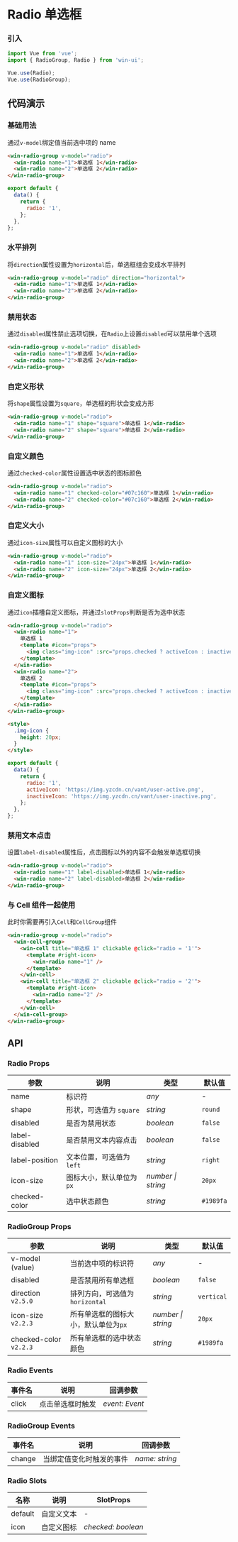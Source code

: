 # Radio 单选框

### 引入

```js
import Vue from 'vue';
import { RadioGroup, Radio } from 'win-ui';

Vue.use(Radio);
Vue.use(RadioGroup);
```

## 代码演示

### 基础用法

通过`v-model`绑定值当前选中项的 name

```html
<win-radio-group v-model="radio">
  <win-radio name="1">单选框 1</win-radio>
  <win-radio name="2">单选框 2</win-radio>
</win-radio-group>
```

```js
export default {
  data() {
    return {
      radio: '1',
    };
  },
};
```

### 水平排列

将`direction`属性设置为`horizontal`后，单选框组会变成水平排列

```html
<win-radio-group v-model="radio" direction="horizontal">
  <win-radio name="1">单选框 1</win-radio>
  <win-radio name="2">单选框 2</win-radio>
</win-radio-group>
```

### 禁用状态

通过`disabled`属性禁止选项切换，在`Radio`上设置`disabled`可以禁用单个选项

```html
<win-radio-group v-model="radio" disabled>
  <win-radio name="1">单选框 1</win-radio>
  <win-radio name="2">单选框 2</win-radio>
</win-radio-group>
```

### 自定义形状

将`shape`属性设置为`square`，单选框的形状会变成方形

```html
<win-radio-group v-model="radio">
  <win-radio name="1" shape="square">单选框 1</win-radio>
  <win-radio name="2" shape="square">单选框 2</win-radio>
</win-radio-group>
```

### 自定义颜色

通过`checked-color`属性设置选中状态的图标颜色

```html
<win-radio-group v-model="radio">
  <win-radio name="1" checked-color="#07c160">单选框 1</win-radio>
  <win-radio name="2" checked-color="#07c160">单选框 2</win-radio>
</win-radio-group>
```

### 自定义大小

通过`icon-size`属性可以自定义图标的大小

```html
<win-radio-group v-model="radio">
  <win-radio name="1" icon-size="24px">单选框 1</win-radio>
  <win-radio name="2" icon-size="24px">单选框 2</win-radio>
</win-radio-group>
```

### 自定义图标

通过`icon`插槽自定义图标，并通过`slotProps`判断是否为选中状态

```html
<win-radio-group v-model="radio">
  <win-radio name="1">
    单选框 1
    <template #icon="props">
      <img class="img-icon" :src="props.checked ? activeIcon : inactiveIcon" />
    </template>
  </win-radio>
  <win-radio name="2">
    单选框 2
    <template #icon="props">
      <img class="img-icon" :src="props.checked ? activeIcon : inactiveIcon" />
    </template>
  </win-radio>
</win-radio-group>

<style>
  .img-icon {
    height: 20px;
  }
</style>
```

```js
export default {
  data() {
    return {
      radio: '1',
      activeIcon: 'https://img.yzcdn.cn/vant/user-active.png',
      inactiveIcon: 'https://img.yzcdn.cn/vant/user-inactive.png',
    };
  },
};
```

### 禁用文本点击

设置`label-disabled`属性后，点击图标以外的内容不会触发单选框切换

```html
<win-radio-group v-model="radio">
  <win-radio name="1" label-disabled>单选框 1</win-radio>
  <win-radio name="2" label-disabled>单选框 2</win-radio>
</win-radio-group>
```

### 与 Cell 组件一起使用

此时你需要再引入`Cell`和`CellGroup`组件

```html
<win-radio-group v-model="radio">
  <win-cell-group>
    <win-cell title="单选框 1" clickable @click="radio = '1'">
      <template #right-icon>
        <win-radio name="1" />
      </template>
    </win-cell>
    <win-cell title="单选框 2" clickable @click="radio = '2'">
      <template #right-icon>
        <win-radio name="2" />
      </template>
    </win-cell>
  </win-cell-group>
</win-radio-group>
```

## API

### Radio Props

| 参数           | 说明                      | 类型               | 默认值    |
| -------------- | ------------------------- | ------------------ | --------- |
| name           | 标识符                    | _any_              | -         |
| shape          | 形状，可选值为 `square`   | _string_           | `round`   |
| disabled       | 是否为禁用状态            | _boolean_          | `false`   |
| label-disabled | 是否禁用文本内容点击      | _boolean_          | `false`   |
| label-position | 文本位置，可选值为 `left` | _string_           | `right`   |
| icon-size      | 图标大小，默认单位为`px`  | _number \| string_ | `20px`    |
| checked-color  | 选中状态颜色              | _string_           | `#1989fa` |

### RadioGroup Props

| 参数 | 说明 | 类型 | 默认值 |
| --- | --- | --- | --- |
| v-model (value) | 当前选中项的标识符 | _any_ | - |
| disabled | 是否禁用所有单选框 | _boolean_ | `false` |
| direction `v2.5.0` | 排列方向，可选值为`horizontal` | _string_ | `vertical` |
| icon-size `v2.2.3` | 所有单选框的图标大小，默认单位为`px` | _number \| string_ | `20px` |
| checked-color `v2.2.3` | 所有单选框的选中状态颜色 | _string_ | `#1989fa` |

### Radio Events

| 事件名 | 说明             | 回调参数       |
| ------ | ---------------- | -------------- |
| click  | 点击单选框时触发 | _event: Event_ |

### RadioGroup Events

| 事件名 | 说明                     | 回调参数       |
| ------ | ------------------------ | -------------- |
| change | 当绑定值变化时触发的事件 | _name: string_ |

### Radio Slots

| 名称    | 说明       | SlotProps          |
| ------- | ---------- | ------------------ |
| default | 自定义文本 | -                  |
| icon    | 自定义图标 | _checked: boolean_ |
